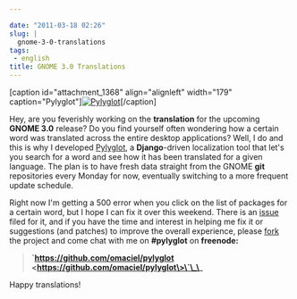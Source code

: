 ```yaml
---

date: "2011-03-18 02:26"
slug: |
  gnome-3-0-translations
tags:
 - english
title: GNOME 3.0 Translations
---
```


\[caption id="attachment_1368" align="alignleft" width="179"
caption="Pylyglot"\][![Pylyglot](http://www.ogmaciel.com/wp-content/uploads/2011/03/logo-179x119.jpg)](http://www.ogmaciel.com/wp-content/uploads/2011/03/logo-179x119.jpg)\[/caption\]

Hey, are you feverishly working on the **translation** for the upcoming
**GNOME 3.0** release? Do you find yourself often wondering how a
certain word was translated across the entire desktop applications?
Well, I do and this is why I developed
[Pylyglot](http://www.pylyglot.org), a **Django**-driven localization
tool that let's you search for a word and see how it has been translated
for a given language. The plan is to have fresh data straight from the
GNOME **git** repositories every Monday for now, eventually switching to
a more frequent update schedule.

Right now I'm getting a 500 error when you click on the list of packages
for a certain word, but I hope I can fix it over this weekend. There is
an [issue](https://github.com/omaciel/pylyglot/issues/23) filed for it,
and if you have the time and interest in helping me fix it or
suggestions (and patches) to improve the overall experience, please
[fork](https://github.com/omaciel/pylyglot) the project and come chat
with me on **\#pylyglot** on **freenode:**

> **\`https://github.com/omaciel/pylyglot
> \<https://github.com/omaciel/pylyglot\>\`\_\_**

Happy translations!
